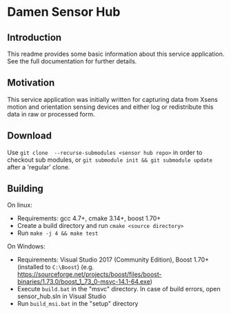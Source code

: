 Damen Sensor Hub
================

Introduction
------------

This readme provides some basic information about this service application. See the full documentation for further details.


Motivation
----------

This service application was initially written for capturing data from Xsens motion and orientation sensing devices and either log or redistribute this data in raw or processed form. 

Download
--------

Use `git clone  --recurse-submodules <sensor hub repo>` in order to checkout sub modules, or `git submodule init && git submodule update` after a 'regular' clone.

Building
------------

On linux:
* Requirements: gcc 4.7+, cmake 3.14+, boost 1.70+
* Create a build directory and run ``cmake <source directory>``
* Run ``make -j 4 && make test``

On Windows:
* Requirements: Visual Studio 2017 (Community Edition),  Boost 1.70+ (installed to `C:\Boost`)
  (e.g. https://sourceforge.net/projects/boost/files/boost-binaries/1.73.0/boost_1_73_0-msvc-14.1-64.exe)
* Execute ``build.bat`` in the "msvc" directory. In case of build errors, open sensor_hub.sln in Visual Studio
* Run ``build_msi.bat`` in the "setup" directory


